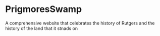 # PrigmoresSwamp
A comprehensive website that celebrates the history of Rutgers and the history of the land that it stnads on
